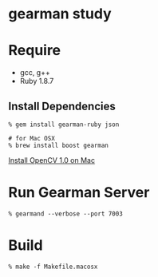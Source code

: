gearman study
=============

Require
=======

* gcc, g++
* Ruby 1.8.7

Install Dependencies
--------------------

    % gem install gearman-ruby json

    # for Mac OSX
    % brew install boost gearman

[Install OpenCV 1.0 on Mac](http://d.hatena.ne.jp/shokai/20110610/1307683786)


Run Gearman Server
==================

    % gearmand --verbose --port 7003

Build
=====

    % make -f Makefile.macosx
